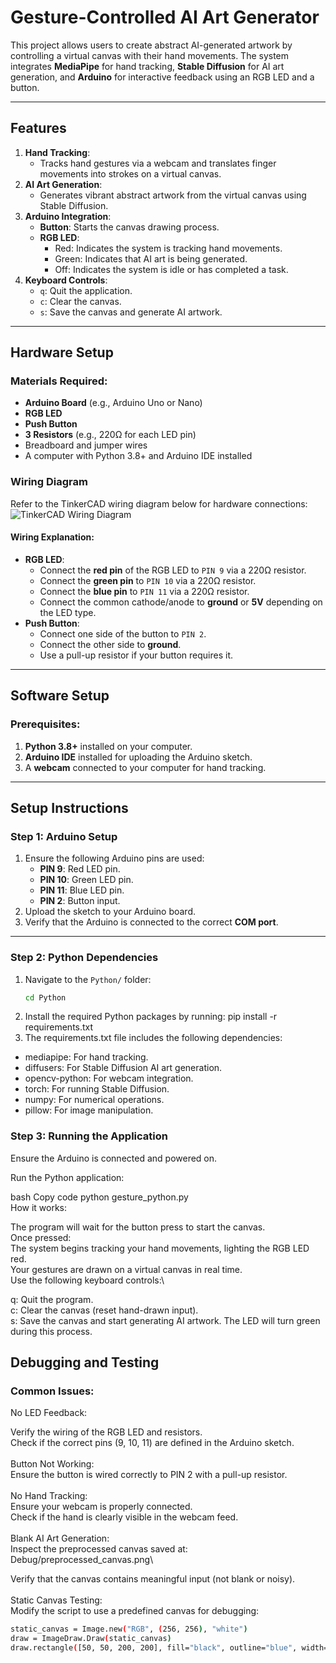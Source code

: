 # Gesture-Controlled AI Art Generator

This project allows users to create abstract AI-generated artwork by controlling a virtual canvas with their hand movements. The system integrates **MediaPipe** for hand tracking, **Stable Diffusion** for AI art generation, and **Arduino** for interactive feedback using an RGB LED and a button.

---

## Features
1. **Hand Tracking**:
   - Tracks hand gestures via a webcam and translates finger movements into strokes on a virtual canvas.
2. **AI Art Generation**:
   - Generates vibrant abstract artwork from the virtual canvas using Stable Diffusion.
3. **Arduino Integration**:
   - **Button**: Starts the canvas drawing process.
   - **RGB LED**:
     - Red: Indicates the system is tracking hand movements.
     - Green: Indicates that AI art is being generated.
     - Off: Indicates the system is idle or has completed a task.
4. **Keyboard Controls**:
   - `q`: Quit the application.
   - `c`: Clear the canvas.
   - `s`: Save the canvas and generate AI artwork.

---

## Hardware Setup
### Materials Required:
- **Arduino Board** (e.g., Arduino Uno or Nano)
- **RGB LED**
- **Push Button**
- **3 Resistors** (e.g., 220Ω for each LED pin)
- Breadboard and jumper wires
- A computer with Python 3.8+ and Arduino IDE installed

### Wiring Diagram
Refer to the TinkerCAD wiring diagram below for hardware connections:
![TinkerCAD Wiring Diagram](Arduino/TinkerCAD_Wiring.png)

#### Wiring Explanation:
- **RGB LED**:
  - Connect the **red pin** of the RGB LED to `PIN 9` via a 220Ω resistor.
  - Connect the **green pin** to `PIN 10` via a 220Ω resistor.
  - Connect the **blue pin** to `PIN 11` via a 220Ω resistor.
  - Connect the common cathode/anode to **ground** or **5V** depending on the LED type.
- **Push Button**:
  - Connect one side of the button to `PIN 2`.
  - Connect the other side to **ground**.
  - Use a pull-up resistor if your button requires it.

---

## Software Setup
### Prerequisites:
1. **Python 3.8+** installed on your computer.
2. **Arduino IDE** installed for uploading the Arduino sketch.
3. A **webcam** connected to your computer for hand tracking.

---

## Setup Instructions

### Step 1: Arduino Setup
1. Ensure the following Arduino pins are used:
   - **PIN 9**: Red LED pin.
   - **PIN 10**: Green LED pin.
   - **PIN 11**: Blue LED pin.
   - **PIN 2**: Button input.
2. Upload the sketch to your Arduino board.
3. Verify that the Arduino is connected to the correct **COM port**.

---

### Step 2: Python Dependencies
1. Navigate to the `Python/` folder:
   ```bash
   cd Python
2. Install the required Python packages by running: pip install -r requirements.txt
3. The requirements.txt file includes the following dependencies:
  - mediapipe: For hand tracking.
  - diffusers: For Stable Diffusion AI art generation.
  - opencv-python: For webcam integration.
  - torch: For running Stable Diffusion.
  - numpy: For numerical operations.
  - pillow: For image manipulation.

### Step 3: Running the Application
Ensure the Arduino is connected and powered on.

Run the Python application:

bash
Copy code
python gesture_python.py\
How it works:

The program will wait for the button press to start the canvas.\
Once pressed:\
The system begins tracking your hand movements, lighting the RGB LED red.\
Your gestures are drawn on a virtual canvas in real time.\
Use the following keyboard controls:\

q: Quit the program.\
c: Clear the canvas (reset hand-drawn input).\
s: Save the canvas and start generating AI artwork. The LED will turn green during this process.

## Debugging and Testing
### Common Issues:
No LED Feedback:

Verify the wiring of the RGB LED and resistors.\
Check if the correct pins (9, 10, 11) are defined in the Arduino sketch.\
\
Button Not Working:\
Ensure the button is wired correctly to PIN 2 with a pull-up resistor.\
\
No Hand Tracking:\
Ensure your webcam is properly connected.\
Check if the hand is clearly visible in the webcam feed.\
\
Blank AI Art Generation:\
Inspect the preprocessed canvas saved at:\
Debug/preprocessed_canvas.png\

Verify that the canvas contains meaningful input (not blank or noisy).\
\
Static Canvas Testing:\
Modify the script to use a predefined canvas for debugging:
   ```bash
static_canvas = Image.new("RGB", (256, 256), "white")
draw = ImageDraw.Draw(static_canvas)
draw.rectangle([50, 50, 200, 200], fill="black", outline="blue", width=3)
